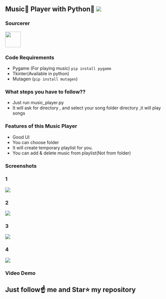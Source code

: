 ##  Music🎵 Player with Python🐍 [![](https://img.shields.io/github/license/sourcerer-io/hall-of-fame.svg)](https://github.com/Spidy20/Music_Player_Python/blob/master/LICENSE)

### Sourcerer
<a href="https://sourcerer.io/spidy20"><img src="https://avatars2.githubusercontent.com/u/42056100?v=4" height="50px" width="50px" alt=""/></a>


### Code Requirements
- Pygame (For playing music) `pip install pygame`
- Tkinter(Available in python) 
- Mutagen (`pip install mutagen`)


### What steps you have to follow??
- Just run music_player.py
- It will ask for directory , and select your song folder directory ,it will play songs

### Features of this Music Player
- Good UI
- You can choose folder
- It will create temporary playlist for you.
- You can add & delete music from playlist(Not from folder)

### Screenshots

### 1
<img src="https://github.com/Spidy20/Music_Player_Python/blob/master/sc1.png">

### 2
<img src="https://github.com/Spidy20/Music_Player_Python/blob/master/sc2.png">

### 3
<img src="https://github.com/Spidy20/Music_Player_Python/blob/master/sc3.png">

### 4
<img src="https://github.com/Spidy20/Music_Player_Python/blob/master/sc4.png">

### Video Demo



## Just follow☝️ me and Star⭐ my repository 
